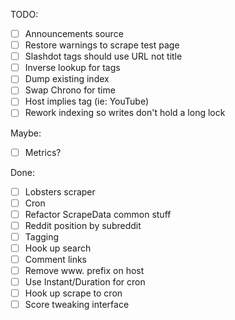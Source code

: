TODO:

 - [ ] Announcements source
 - [ ] Restore warnings to scrape test page
 - [ ] Slashdot tags should use URL not title
 - [ ] Inverse lookup for tags 
 - [ ] Dump existing index
 - [ ] Swap Chrono for time
 - [ ] Host implies tag (ie: YouTube)
 - [ ] Rework indexing so writes don't hold a long lock 
 
Maybe:
 - [ ] Metrics?

Done:
 - [ ] Lobsters scraper
 - [ ] Cron
 - [ ] Refactor ScrapeData common stuff
 - [ ] Reddit position by subreddit 
 - [ ] Tagging
 - [ ] Hook up search
 - [ ] Comment links
 - [ ] Remove www. prefix on host
 - [ ] Use Instant/Duration for cron
 - [ ] Hook up scrape to cron
 - [ ] Score tweaking interface
